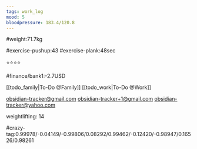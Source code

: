 ```yaml
---
tags: work_log
mood: 5
bloodpressure: 183.4/120.8
---
```


#weight:71.7kg

#exercise-pushup:43
#exercise-plank:48sec


⭐⭐⭐⭐

#finance/bank1:-2.7USD

[[todo_family|To-Do @Family]]
[[todo_work|To-Do @Work]]

obsidian-tracker@gmail.com
obsidian-tracker+1@gmail.com
obsidian-tracker@yahoo.com

weightlifting: 14

#crazy-tag:0.99978/-0.04149/-0.99806/0.08292/0.99462/-0.12420/-0.98947/0.16526/0.98261


